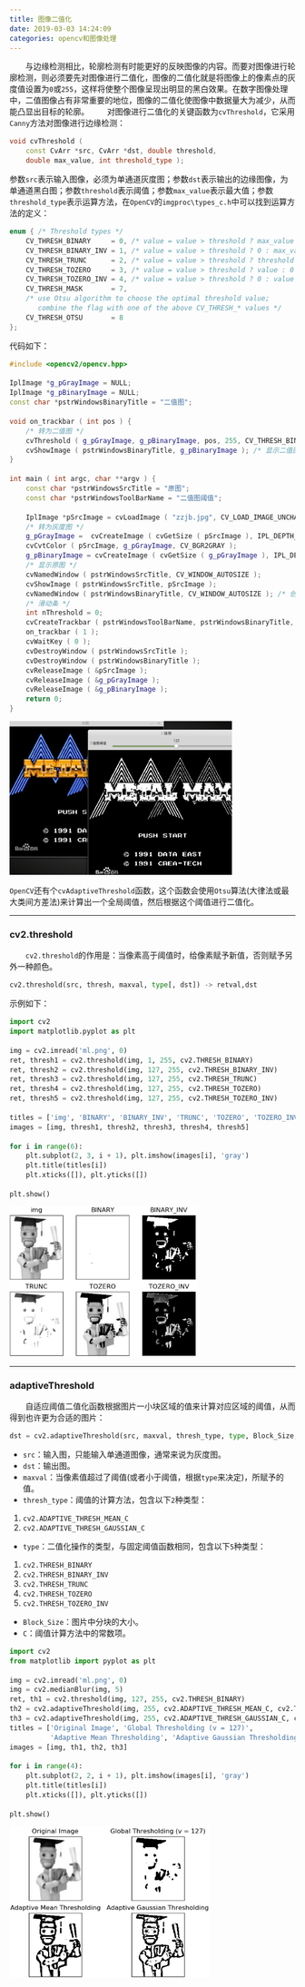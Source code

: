 ```yaml
---
title: 图像二值化
date: 2019-03-03 14:24:09
categories: opencv和图像处理
---
```

&emsp;&emsp;与边缘检测相比，轮廓检测有时能更好的反映图像的内容。而要对图像进行轮廓检测，则必须要先对图像进行二值化，图像的二值化就是将图像上的像素点的灰度值设置为`0`或`255`，这样将使整个图像呈现出明显的黑白效果。在数字图像处理中，二值图像占有非常重要的地位，图像的二值化使图像中数据量大为减少，从而能凸显出目标的轮廓。
&emsp;&emsp;对图像进行二值化的关键函数为`cvThreshold`，它采用`Canny`方法对图像进行边缘检测：

``` cpp
void cvThreshold (
    const CvArr *src, CvArr *dst, double threshold,
    double max_value, int threshold_type );
```

参数`src`表示输入图像，必须为单通道灰度图；参数`dst`表示输出的边缘图像，为单通道黑白图；参数`threshold`表示阈值；参数`max_value`表示最大值；参数`threshold_type`表示运算方法，在`OpenCV`的`imgproc\types_c.h`中可以找到运算方法的定义：

``` cpp
enum { /* Threshold types */
    CV_THRESH_BINARY     = 0, /* value = value > threshold ? max_value : 0     */
    CV_THRESH_BINARY_INV = 1, /* value = value > threshold ? 0 : max_value     */
    CV_THRESH_TRUNC      = 2, /* value = value > threshold ? threshold : value */
    CV_THRESH_TOZERO     = 3, /* value = value > threshold ? value : 0         */
    CV_THRESH_TOZERO_INV = 4, /* value = value > threshold ? 0 : value         */
    CV_THRESH_MASK       = 7,
    /* use Otsu algorithm to choose the optimal threshold value;
       combine the flag with one of the above CV_THRESH_* values */
    CV_THRESH_OTSU       = 8
};
```

代码如下：

``` cpp
#include <opencv2/opencv.hpp>
​
IplImage *g_pGrayImage = NULL;
IplImage *g_pBinaryImage = NULL;
const char *pstrWindowsBinaryTitle = "二值图";
​
void on_trackbar ( int pos ) {
    /* 转为二值图 */
    cvThreshold ( g_pGrayImage, g_pBinaryImage, pos, 255, CV_THRESH_BINARY );
    cvShowImage ( pstrWindowsBinaryTitle, g_pBinaryImage ); /* 显示二值图 */
}
​
int main ( int argc, char **argv ) {
    const char *pstrWindowsSrcTitle = "原图";
    const char *pstrWindowsToolBarName = "二值图阈值";

    IplImage *pSrcImage = cvLoadImage ( "zzjb.jpg", CV_LOAD_IMAGE_UNCHANGED ); /* 从文件中加载原图 */
    /* 转为灰度图 */
    g_pGrayImage =  cvCreateImage ( cvGetSize ( pSrcImage ), IPL_DEPTH_8U, 1 );
    cvCvtColor ( pSrcImage, g_pGrayImage, CV_BGR2GRAY );
    g_pBinaryImage = cvCreateImage ( cvGetSize ( g_pGrayImage ), IPL_DEPTH_8U, 1 ); /* 创建二值图 */
    /* 显示原图 */
    cvNamedWindow ( pstrWindowsSrcTitle, CV_WINDOW_AUTOSIZE );
    cvShowImage ( pstrWindowsSrcTitle, pSrcImage );
    cvNamedWindow ( pstrWindowsBinaryTitle, CV_WINDOW_AUTOSIZE ); /* 创建二值图窗口 */
    /* 滑动条 */
    int nThreshold = 0;
    cvCreateTrackbar ( pstrWindowsToolBarName, pstrWindowsBinaryTitle, &nThreshold, 254, on_trackbar );
    on_trackbar ( 1 );
    cvWaitKey ( 0 );
    cvDestroyWindow ( pstrWindowsSrcTitle );
    cvDestroyWindow ( pstrWindowsBinaryTitle );
    cvReleaseImage ( &pSrcImage );
    cvReleaseImage ( &g_pGrayImage );
    cvReleaseImage ( &g_pBinaryImage );
    return 0;
}
```

<img src="./图像二值化/1.png" height="271" width="392">

`OpenCV`还有个`cvAdaptiveThreshold`函数，这个函数会使用`Otsu`算法(大律法或最大类间方差法)来计算出一个全局阈值，然后根据这个阈值进行二值化。

---

### cv2.threshold

&emsp;&emsp;`cv2.threshold`的作用是：当像素高于阈值时，给像素赋予新值，否则赋予另外一种颜色。

``` python
cv2.threshold(src, thresh, maxval, type[, dst]) -> retval,dst
```

示例如下：

``` python
import cv2
import matplotlib.pyplot as plt
​
img = cv2.imread('ml.png', 0)
ret, thresh1 = cv2.threshold(img, 1, 255, cv2.THRESH_BINARY)
ret, thresh2 = cv2.threshold(img, 127, 255, cv2.THRESH_BINARY_INV)
ret, thresh3 = cv2.threshold(img, 127, 255, cv2.THRESH_TRUNC)
ret, thresh4 = cv2.threshold(img, 127, 255, cv2.THRESH_TOZERO)
ret, thresh5 = cv2.threshold(img, 127, 255, cv2.THRESH_TOZERO_INV)
​
titles = ['img', 'BINARY', 'BINARY_INV', 'TRUNC', 'TOZERO', 'TOZERO_INV']
images = [img, thresh1, thresh2, thresh3, thresh4, thresh5]
​
for i in range(6):
    plt.subplot(2, 3, i + 1), plt.imshow(images[i], 'gray')
    plt.title(titles[i])
    plt.xticks([]), plt.yticks([])

plt.show()
```

<img src="./图像二值化/2.png" height="264" width="330">

---

### adaptiveThreshold

&emsp;&emsp;自适应阈值二值化函数根据图片一小块区域的值来计算对应区域的阈值，从而得到也许更为合适的图片：

``` python
dst = cv2.adaptiveThreshold(src, maxval, thresh_type, type, Block_Size, C)
```

- `src`：输入图，只能输入单通道图像，通常来说为灰度图。
- `dst`：输出图。
- `maxval`：当像素值超过了阈值(或者小于阈值，根据`type`来决定)，所赋予的值。
- `thresh_type`：阈值的计算方法，包含以下`2`种类型：

1. `cv2.ADAPTIVE_THRESH_MEAN_C`
2. `cv2.ADAPTIVE_THRESH_GAUSSIAN_C`

- `type`：二值化操作的类型，与固定阈值函数相同，包含以下`5`种类型：

1. `cv2.THRESH_BINARY`
2. `cv2.THRESH_BINARY_INV`
3. `cv2.THRESH_TRUNC`
4. `cv2.THRESH_TOZERO`
5. `cv2.THRESH_TOZERO_INV`

- `Block_Size`：图片中分块的大小。
- `C`：阈值计算方法中的常数项。

``` python
import cv2
from matplotlib import pyplot as plt
​
img = cv2.imread('ml.png', 0)
img = cv2.medianBlur(img, 5)
ret, th1 = cv2.threshold(img, 127, 255, cv2.THRESH_BINARY)
th2 = cv2.adaptiveThreshold(img, 255, cv2.ADAPTIVE_THRESH_MEAN_C, cv2.THRESH_BINARY, 11, 2)
th3 = cv2.adaptiveThreshold(img, 255, cv2.ADAPTIVE_THRESH_GAUSSIAN_C, cv2.THRESH_BINARY, 11, 2)
titles = ['Original Image', 'Global Thresholding (v = 127)',
          'Adaptive Mean Thresholding', 'Adaptive Gaussian Thresholding']
images = [img, th1, th2, th3]
​
for i in range(4):
    plt.subplot(2, 2, i + 1), plt.imshow(images[i], 'gray')
    plt.title(titles[i])
    plt.xticks([]), plt.yticks([])

plt.show()
```

<img src="./图像二值化/3.png" height="266" width="352">